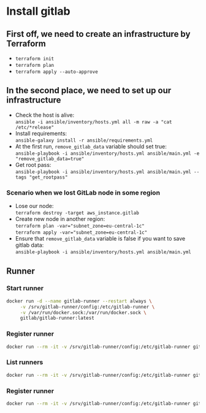 # Install gitlab

## First off, we need to create an infrastructure by Terraform

- `terraform init`
- `terraform plan`
- `terraform apply --auto-approve`

## In the second place, we need to set up our infrastructure

- Check the host is alive:  
  `ansible -i ansible/inventory/hosts.yml all -m raw -a "cat /etc/*release"`
- Install requirements:  
  `ansible-galaxy install -r ansible/requirements.yml`
- At the first run, `remove_gitlab_data` variable should set true:  
  `ansible-playbook -i ansible/inventory/hosts.yml ansible/main.yml -e "remove_gitlab_data=true"`
- Get root pass:  
  `ansible-playbook -i ansible/inventory/hosts.yml ansible/main.yml --tags "get_rootpass"`

### Scenario when we lost GitLab node in some region

- Lose our node:  
  `terraform destroy -target aws_instance.gitlab`
- Create new node in another region:  
  `terraform plan -var="subnet_zone=eu-central-1c"`  
  `terraform apply -var="subnet_zone=eu-central-1c"`
- Ensure that `remove_gitlab_data` variable is false if you want to save gitlab data:  
  `ansible-playbook -i ansible/inventory/hosts.yml ansible/main.yml`

## Runner

### Start runner
```bash
docker run -d --name gitlab-runner --restart always \
     -v /srv/gitlab-runner/config:/etc/gitlab-runner \
     -v /var/run/docker.sock:/var/run/docker.sock \
     gitlab/gitlab-runner:latest
```

### Register runner
```bash
docker run --rm -it -v /srv/gitlab-runner/config:/etc/gitlab-runner gitlab/gitlab-runner register -n --url https://gitlab.ubukubu.ru/ --registration-token xxxxxxxxxxxxxx65oxH --executor docker --description "Lab runner" --docker-image ubuntu:latest --run-untagged
```

### List runners
```bash
docker run --rm -it -v /srv/gitlab-runner/config:/etc/gitlab-runner gitlab/gitlab-runner list
```

### Register runner
```bash
docker run --rm -it -v /srv/gitlab-runner/config:/etc/gitlab-runner gitlab/gitlab-runner unregister --all-runners
```
